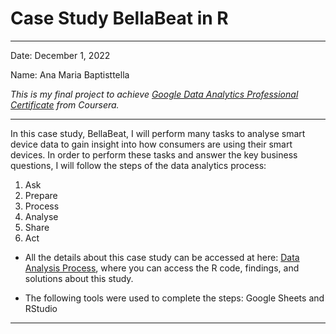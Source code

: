 # Case Study BellaBeat in R

------------------------------------------------------------------------

Date: December 1, 2022

Name: Ana Maria Baptisttella

*This is my final project to achieve [Google Data Analytics Professional Certificate](https://www.coursera.org/professional-certificates/google-data-analytics?utm_source=gg&utm_medium=sem&utm_campaign=15-GoogleDataAnalytics-LATAM&utm_content=B2C&campaignid=12686019520&adgroupid=120140812253&device=c&keyword=coursera%20data%20analytics%20course&matchtype=b&network=g&devicemodel=&adpostion=&creativeid=512414119184&hide_mobile_promo&gclid=CjwKCAiAheacBhB8EiwAItVO22yG1oGqEI1c2Ys5nHt8gdFj9f3FZ6yRCoW3fgajRAek_tsPn4KkdBoCYtoQAvD_BwE) from Coursera.*

------------------------------------------------------------------------

In this case study, BellaBeat, I will perform many tasks to analyse smart device data to gain insight into how consumers are using their smart devices. In order to perform these tasks and answer the key business questions, I will follow the steps of the data analytics process:

1.  Ask
2.  Prepare
3.  Process
4.  Analyse
5.  Share
6.  Act

-   All the details about this case study can be accessed at here: [Data Analysis Process](https://anabaptisttella.github.io/Case-Study-BellaBeat/), where you can access the R code, findings, and solutions about this study.

-   The following tools were used to complete the steps: Google Sheets and RStudio

------------------------------------------------------------------------
